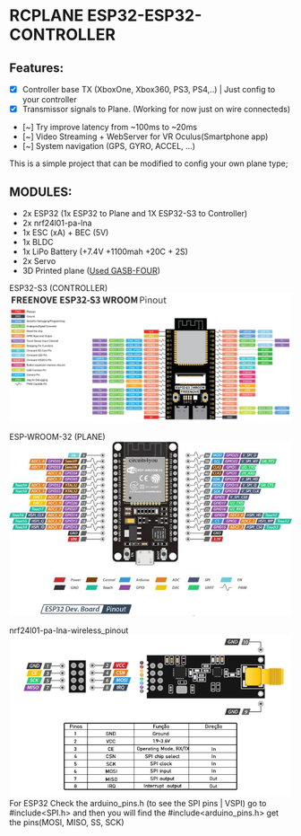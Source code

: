 # RCPLANE ESP32-ESP32-CONTROLLER

## Features: 

- [X] Controller base TX (XboxOne, Xbox360, PS3, PS4,..) | Just config to your controller
- [x] Transmissor signals to Plane. (Working for now just on wire connecteds)
- [~] Try improve latency from ~100ms to ~20ms
- [~] Video Streaming + WebServer for VR Oculus(Smartphone app)
- [~] System navigation (GPS, GYRO, ACCEL, ...)


This is a simple project that can be modified to config your own plane type;

## MODULES: 
- 2x ESP32 (1x ESP32 to Plane and 1X ESP32-S3 to Controller)
- 2x nrf24l01-pa-lna
- 1x ESC (xA) + BEC (5V)
- 1x BLDC 
- 1x LiPo Battery (+7.4V +1100mah +20C + 2S)
- 2x Servo
- 3D Printed plane (<a href="https://www.thingiverse.com/thing:6365819">Used GASB-FOUR</a>)

ESP32-S3 (CONTROLLER)
<img src="/assets/imgs/ESP32S3_Pinout.png"/>

ESP-WROOM-32 (PLANE)
<img src="/assets/imgs/ESP-wroom-32-Pinout.jpg"/>


nrf24l01-pa-lna-wireless_pinout
<img src="/assets/imgs//nrf24l01-pa-lna-wireless_pinout.jpg"/>
For ESP32 Check the arduino_pins.h (to see the SPI pins | VSPI)
go to #include<SPI.h> and then you will find the #include<arduino_pins.h>
get the pins(MOSI, MISO, SS, SCK)

